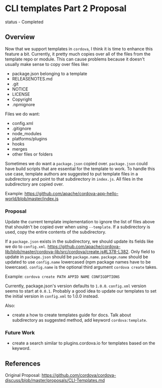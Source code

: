 # CLI templates Part 2 Proposal

status - Completed

## Overview

Now that we support templates in `cordova`, I think it is time to enhance this feature a bit. Currently, it pretty much copies over all of the files from the template repo or module. This can cause problems because it doesn't usually make sense to copy over files like:

* package.json belonging to a template
* RELEASENOTES.md
* .git
* NOTICE
* LICENSE
* Copyright
* .npmignore

Files we do want:

* config.xml
* .gitignore
* node_modules
* platforms/plugins
* hooks
* merges
* other files or folders

Sometimes we do want a `package.json` copied over. `package.json` could have build scripts that are essential for the template to work. To handle this use case, template authors are suggested to put template files in a subdirectory and point to that subdirectory in `index.js`. All files in the subdirectory are copied over. 

Example: https://github.com/apache/cordova-app-hello-world/blob/master/index.js

### Proposal

Update the current template implementation to ignore the list of files above that shouldn't be copied over when using `--template`. If a subdirectory is used, copy the entire contents of the subdirectory.

If a `package.json` exists in the subdirectory, we should update its fields like we do to `config.xml`. https://github.com/apache/cordova-lib/blob/master/cordova-lib/src/cordova/create.js#L378-L382. Only field to update in `package.json` should be `package.name`. `package.name` should be updated to use `config.name` lowercased (npm package names have to be lowercase). `config.name` is the optional third argument `cordova create` takes.

Example:
`cordova create PATH APPID NAME CONFIGOPTIONS`

Currently, package.json's version defaults to `1.0.0`. `config.xml` version seems to start at `0.0.1`. Probably a good idea to update our templates to set the initial version in `config.xml` to 1.0.0 instead. 

Also:

* create a how to create templates guide for docs. Talk about subdirectory as suggested method, add keyword `cordova:template`.

### Future Work

* create a search similar to plugins.cordova.io for templates based on the keyword.

## References
Original Proposal: https://github.com/cordova/cordova-discuss/blob/master/proposals/CLI-Templates.md
